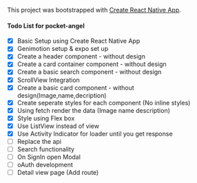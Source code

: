 This project was bootstrapped with [Create React Native App](https://github.com/react-community/create-react-native-app).

#### Todo List for pocket-angel

- [x] Basic Setup using Create React Native App
- [x] Genimotion setup & expo set up
- [x] Create a header component - without design
- [x] Create a card container component - without design
- [x] Create a basic search component - without design
- [x] ScrollView Integration
- [x] Create a basic card component - without design(Image,name,decription)
- [x] Create seperate styles for each component (No inline styles)
- [x] Using fetch render the data (Image name description)
- [x] Style using Flex box
- [x] Use ListView instead of view
- [x] Use Activity Indicator for loader until you get response
- [ ] Replace the api 
- [ ] Search functionality 
- [ ] On SignIn open Modal
- [ ] oAuth development
- [ ] Detail view page (Add route)
